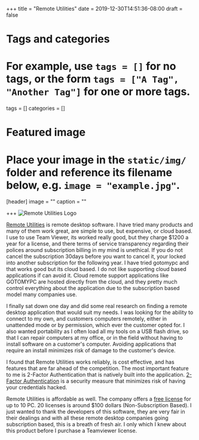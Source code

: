 +++
title = "Remote Utilities"
date = 2019-12-30T14:51:36-08:00
draft = false

# Tags and categories
# For example, use `tags = []` for no tags, or the form `tags = ["A Tag", "Another Tag"]` for one or more tags.
tags = []
categories = []

# Featured image
# Place your image in the `static/img/` folder and reference its filename below, e.g. `image = "example.jpg"`.
[header]
image = ""
caption = ""

+++
![Remote Utilities Logo](/img/recommendations/cs-recommendation-remote-utilities.png)

[Remote Utilities](https://www.remoteutilities.com/) is remote desktop software. I have tried many products and many of them work great, are simple to use, but expensive, or cloud based. 
I use to use Team Viewer, its worked really good, but they charge $1200 a year for a license, and there terms of service transparency regarding their polices around subscription billing in my mind is unethical. If you do not cancel the subscription 30days before you want to cancel it, your locked into another subscription for the following year.
I have tried gotomypc and that works good but its cloud based. I do not like supporting cloud based applications if can avoid it. Cloud remote support applications like GOTOMYPC are hosted directly from the cloud, and they pretty much control everything about the application due to the subscription based model many companies use.

I finally sat down one day and did some real research on finding a remote desktop application that would suit my needs. I was looking for the ability to connect to my own, and customers computers remotely, either in unattended mode or by permission, which ever the customer opted for. I also wanted portability as I often load all my tools on a USB flash drive, so that I can repair computers at my office, or in the field without having to install software on a customer's computer. Avoiding applications that require an install minimizes risk of damage to the customer's device.

I found that Remote Utilities works reliably, is cost effective, and has features that are far ahead of the competition. The most important feature to me is 2-Factor Authentication that is natively built into the application.  [2-Factor Authentication](/updates/update-smartphone-protection.md) is a security measure that minimizes risk of having your credentials hacked.

Remote Utilities is affordable as well. The company offers a [free license](https://www.remoteutilities.com/buy/free.php) for up to 10 PC. 20 licenses is around $100 dollars (Non-Subscription Based). I just wanted to thank the developers of this software, they are very fair in their dealings and with all these remote desktop companies going subscription based, this is a breath of fresh air. I only which I knew about this product before I purchase a Teamviewer license.